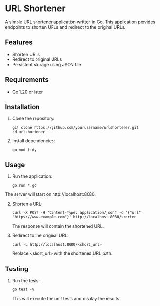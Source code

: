 # URL Shortener

A simple URL shortener application written in Go. This application provides endpoints to shorten URLs and redirect to the original URLs.

## Features

- Shorten URLs
- Redirect to original URLs
- Persistent storage using JSON file

## Requirements

- Go 1.20 or later

## Installation

1. Clone the repository:

   ```
   git clone https://github.com/yourusername/urlshortener.git
   cd urlshortener
   ```

2. Install dependencies:
   ```
   go mod tidy
   ```

## Usage

1. Run the application:
   ```
   go run *.go
   ```

The server will start on http://localhost:8080.

2.  Shorten a URL:

    ```
    curl -X POST -H "Content-Type: application/json" -d '{"url": "https://www.example.com"}' http://localhost:8080/shorten
    ```

    The response will contain the shortened URL.

3.  Redirect to the original URL:
    ```
    curl -L http://localhost:8080/<short_url>
    ```
    Replace <short_url> with the shortened URL path.

## Testing

1. Run the tests:
   ```
   go test -v
   ```
   This will execute the unit tests and display the results.
